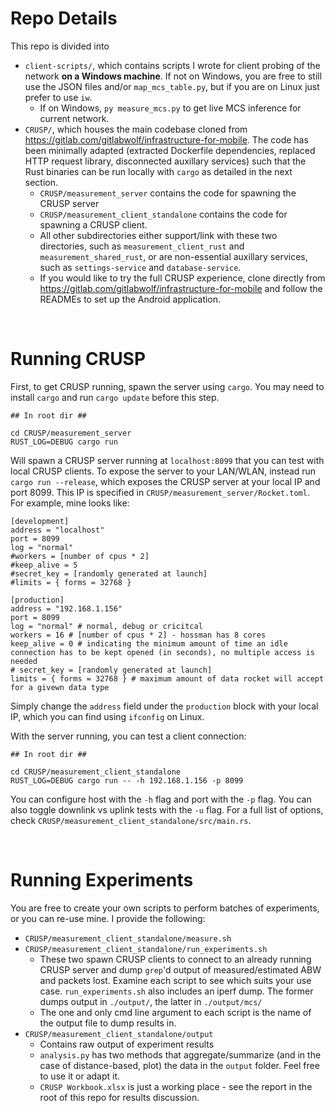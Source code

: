 # Repo Details
This repo is divided into 
- `client-scripts/`, which contains scripts I wrote for client probing of the network **on a Windows machine**. If not on Windows, you are free to still use the JSON files and/or `map_mcs_table.py`, but if you are on Linux just prefer to use `iw`.
    - If on Windows, `py measure_mcs.py` to get live MCS inference for current network.
- `CRUSP/`, which houses the main codebase cloned from https://gitlab.com/gitlabwolf/infrastructure-for-mobile. The code has been minimally adapted (extracted Dockerfile dependencies, replaced HTTP request library, disconnected auxillary services) such that the Rust binaries can be run locally with `cargo` as detailed in the next section.
    - `CRUSP/measurement_server` contains the code for spawning the CRUSP server
    - `CRUSP/measurement_client_standalone` contains the code for spawning a CRUSP client.
    - All other subdirectories either support/link with these two directories, such as `measurement_client_rust` and `measurement_shared_rust`, or are non-essential auxillary services, such as `settings-service` and `database-service`.
    - If you would like to try the full CRUSP experience, clone directly from https://gitlab.com/gitlabwolf/infrastructure-for-mobile and follow the READMEs to set up the Android application.

<br/>

# Running CRUSP
First, to get CRUSP running, spawn the server using `cargo`. You may need to install `cargo` and run `cargo update` before this step.
```
## In root dir ##

cd CRUSP/measurement_server
RUST_LOG=DEBUG cargo run
```
Will spawn a CRUSP server running at `localhost:8099` that you can test with local CRUSP clients.
To expose the server to your LAN/WLAN, instead run
`cargo run --release`, which exposes the CRUSP server at your local IP and port 8099. This IP is specified in `CRUSP/measurement_server/Rocket.toml`. For example, mine looks like:
```
[development]
address = "localhost"
port = 8099
log = "normal"
#workers = [number of cpus * 2]
#keep_alive = 5
#secret_key = [randomly generated at launch]
#limits = { forms = 32768 }

[production]
address = "192.168.1.156"
port = 8099
log = "normal" # normal, debug or cricitcal
workers = 16 # [number of cpus * 2] - hossman has 8 cores
keep_alive = 0 # indicating the minimum amount of time an idle connection has to be kept opened (in seconds), no multiple access is needed
# secret_key = [randomly generated at launch]
limits = { forms = 32768 } # maximum amount of data rocket will accept for a givewn data type
```
Simply change the `address` field under the `production` block with your local IP, which you can find using `ifconfig` on Linux.

With the server running, you can test a client connection:
```
## In root dir ##

cd CRUSP/measurement_client_standalone
RUST_LOG=DEBUG cargo run -- -h 192.168.1.156 -p 8099
```
You can configure host with the `-h` flag and port with the `-p` flag. You can also toggle downlink vs uplink tests with the `-u` flag. For a full list of options, check `CRUSP/measurement_client_standalone/src/main.rs`.

<br/>

# Running Experiments
You are free to create your own scripts to perform batches of experiments, or you can re-use mine. I provide the following:
- `CRUSP/measurement_client_standalone/measure.sh` 
- `CRUSP/measurement_client_standalone/run_experiments.sh`
    - These two spawn CRUSP clients to connect to an already running CRUSP server and dump `grep`'d output of measured/estimated ABW and packets lost. Examine each script to see which suits your use case. `run_experiments.sh` also includes an iperf dump. The former dumps output in `./output/`, the latter in `./output/mcs/`
    - The one and only cmd line argument to each script is the name of the output file to dump results in.
- `CRUSP/measurement_client_standalone/output`
    - Contains raw output of experiment results
    - `analysis.py` has two methods that aggregate/summarize (and in the case of distance-based, plot) the data in the `output` folder. Feel free to use it or adapt it.
    - `CRUSP Workbook.xlsx` is just a working place - see the report in the root of this repo for results discussion.
  
